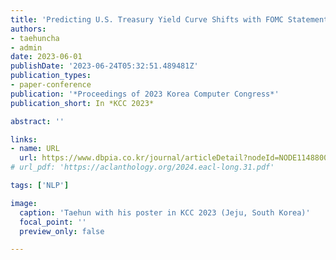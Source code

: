 ```yaml
---
title: 'Predicting U.S. Treasury Yield Curve Shifts with FOMC Statements Using BERT'
authors:
- taehuncha
- admin
date: 2023-06-01
publishDate: '2023-06-24T05:32:51.489481Z'
publication_types:
- paper-conference
publication: '*Proceedings of 2023 Korea Computer Congress*'
publication_short: In *KCC 2023*

abstract: ''

links:
- name: URL
  url: https://www.dbpia.co.kr/journal/articleDetail?nodeId=NODE11488003
# url_pdf: 'https://aclanthology.org/2024.eacl-long.31.pdf'

tags: ['NLP']

image:
  caption: 'Taehun with his poster in KCC 2023 (Jeju, South Korea)'
  focal_point: ''
  preview_only: false

---
```

